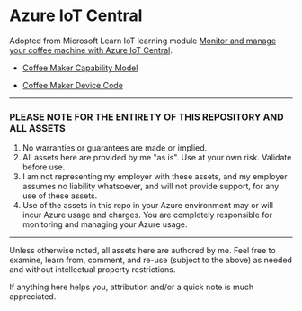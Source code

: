 # Azure IoT Central

Adopted from Microsoft Learn IoT learning module [Monitor and manage your coffee machine with Azure IoT Central](https://docs.microsoft.com/en-us/learn/modules/monitor-and-manage-device-with-iot-central/).

- [Coffee Maker Capability Model](./coffeeMaker.json)

- [Coffee Maker Device Code](./coffeeMaker.js)

---

### PLEASE NOTE FOR THE ENTIRETY OF THIS REPOSITORY AND ALL ASSETS

1. No warranties or guarantees are made or implied.
2. All assets here are provided by me "as is". Use at your own risk. Validate before use.
3. I am not representing my employer with these assets, and my employer assumes no liability whatsoever, and will not provide support, for any use of these assets.
4. Use of the assets in this repo in your Azure environment may or will incur Azure usage and charges. You are completely responsible for monitoring and managing your Azure usage.

---

Unless otherwise noted, all assets here are authored by me. Feel free to examine, learn from, comment, and re-use (subject to the above) as needed and without intellectual property restrictions.

If anything here helps you, attribution and/or a quick note is much appreciated.
